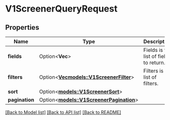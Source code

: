 # V1ScreenerQueryRequest

## Properties

Name | Type | Description | Notes
------------ | ------------- | ------------- | -------------
**fields** | Option<**Vec<String>**> | Fields is the list of fields to return. | [optional]
**filters** | Option<[**Vec<models::V1ScreenerFilter>**](v1ScreenerFilter.md)> | Filters is a list of filters. | [optional]
**sort** | Option<[**models::V1ScreenerSort**](v1ScreenerSort.md)> |  | [optional]
**pagination** | Option<[**models::V1ScreenerPagination**](v1ScreenerPagination.md)> |  | [optional]

[[Back to Model list]](../README.md#documentation-for-models) [[Back to API list]](../README.md#documentation-for-api-endpoints) [[Back to README]](../README.md)



